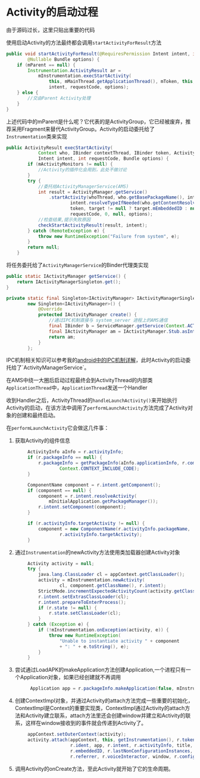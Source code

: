 # Activity的启动过程

由于源码过长，这里只贴出重要的代码

使用启动Activity的方法最终都会调用`startActivityForResult`方法

```java
public void startActivityForResult(@RequiresPermission Intent intent, int requestCode,
        @Nullable Bundle options) {
    if (mParent == null) {
        Instrumentation.ActivityResult ar =
            mInstrumentation.execStartActivity(
                this, mMainThread.getApplicationThread(), mToken, this,
                intent, requestCode, options);
    } else {
		//交由Parent Activity处理
    }
}
```

上述代码中的mParent是什么呢？它代表的是ActivityGroup，它已经被废弃，推荐采用Fragment来替代ActivityGroup。Activity的启动委托给了`Instrumentation`类来实现

```java
public ActivityResult execStartActivity(
            Context who, IBinder contextThread, IBinder token, Activity target,
            Intent intent, int requestCode, Bundle options) {
        if (mActivityMonitors != null) {
            //Activity的插件化会用到，此处不做讨论
        }
        try {
            //委托给ActivityManagerService(AMS)
            int result = ActivityManager.getService()
                .startActivity(whoThread, who.getBasePackageName(), intent,
                        intent.resolveTypeIfNeeded(who.getContentResolver()),
                        token, target != null ? target.mEmbeddedID : null,
                        requestCode, 0, null, options);
            //检查结果,提示失败原因
            checkStartActivityResult(result, intent);
        } catch (RemoteException e) {
            throw new RuntimeException("Failure from system", e);
        }
        return null;
    }
```

将任务委托给了`ActivityManagerService`的Binder代理类实现

```java
public static IActivityManager getService() {
    return IActivityManagerSingleton.get();  
}

private static final Singleton<IActivityManager> IActivityManagerSingleton =          
        new Singleton<IActivityManager>() {                                           
            @Override                                                                 
            protected IActivityManager create() {  
                //通过IPC机制直接与 system_server 进程上的AMS通信
                final IBinder b = ServiceManager.getService(Context.ACTIVITY_SERVICE);
                final IActivityManager am = IActivityManager.Stub.asInterface(b);     
                return am;                                                            
            }                                                                         
        };
```

IPC机制相关知识可以参考我的[android中的IPC机制详解]([https://www.theaze.cn/2019/02/23/android%E4%B8%AD%E7%9A%84ipc%E6%9C%BA%E5%88%B6%E8%AF%A6%E8%A7%A3/](https://www.theaze.cn/2019/02/23/android中的ipc机制详解/))，此时Activity的启动委托给了`ActivityManagerService`。

在AMS中绕一大圈后启动过程最终会到ActivityThread的内部类`ApplicationThread`中，`ApplicationThread`发送一个Handler

收到Handler之后，ActivityThread的`handleLaunchActivity()`来开始执行Activity的启动，在该方法中调用了`performLaunchActivity`方法完成了Activity对象的创建和最终启动。

在`performLaunchActivity`它会做这几件事：

1. 获取Activity的组件信息

```java
        ActivityInfo aInfo = r.activityInfo;
        if (r.packageInfo == null) {
            r.packageInfo = getPackageInfo(aInfo.applicationInfo, r.compatInfo,
                    Context.CONTEXT_INCLUDE_CODE);
        }

        ComponentName component = r.intent.getComponent();
        if (component == null) {
            component = r.intent.resolveActivity(
                mInitialApplication.getPackageManager());
            r.intent.setComponent(component);
        }

        if (r.activityInfo.targetActivity != null) {
            component = new ComponentName(r.activityInfo.packageName,
                    r.activityInfo.targetActivity);
        }
```

2. 通过`Instrumentation`的newActivity方法使用类加载器创建Activity对象

```java
		Activity activity = null;
        try {
            java.lang.ClassLoader cl = appContext.getClassLoader();
            activity = mInstrumentation.newActivity(
                    cl, component.getClassName(), r.intent);
            StrictMode.incrementExpectedActivityCount(activity.getClass());
            r.intent.setExtrasClassLoader(cl);
            r.intent.prepareToEnterProcess();
            if (r.state != null) {
                r.state.setClassLoader(cl);
            }
        } catch (Exception e) {
            if (!mInstrumentation.onException(activity, e)) {
                throw new RuntimeException(
                    "Unable to instantiate activity " + component
                    + ": " + e.toString(), e);
            }
        }
```

3. 尝试通过LoadAPK的makeApplication方法创建Application,一个进程只有一个Application对象，如果已经创建就不再调用

```java
         Application app = r.packageInfo.makeApplication(false, mInstrumentation);
```

4. 创建ContextImpl对象，并通过Activity的attach方法完成一些重要的初始化，ContextImpl是Context的重要实现类，ContextImpl通过Activity的attach方法和Activity建立联系，attach方法里还会创建window并建立和Activity的联系，这样在window接收到的事件就会传递到Activity了。

```java
		appContext.setOuterContext(activity);
        activity.attach(appContext, this, getInstrumentation(), r.token,
                        r.ident, app, r.intent, r.activityInfo, title, r.parent,
                        r.embeddedID, r.lastNonConfigurationInstances, config,
                        r.referrer, r.voiceInteractor, window, r.configCallback);
```

5. 调用Activity的onCreate方法，至此Activity就开始了它的生命周期。